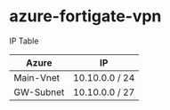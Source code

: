 # azure-fortigate-vpn

IP Table

|     Azure     |       IP      |
| ------------- | ------------- |
|   Main-Vnet   | 10.10.0.0 / 24|
|   GW-Subnet   | 10.10.0.0 / 27|
